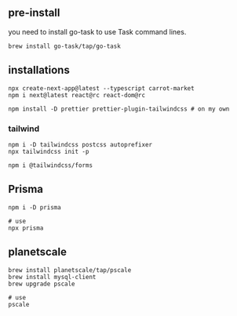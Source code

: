 ## pre-install
you need to install go-task to use Task command lines.
```shell
brew install go-task/tap/go-task
```

## installations
```shell
npx create-next-app@latest --typescript carrot-market
npm i next@latest react@rc react-dom@rc

npm install -D prettier prettier-plugin-tailwindcss # on my own
```

### tailwind 
```shell
npm i -D tailwindcss postcss autoprefixer
npx tailwindcss init -p          

npm i @tailwindcss/forms
```

## Prisma
```shell
npm i -D prisma

# use
npx prisma
```

## planetscale
```shell
brew install planetscale/tap/pscale
brew install mysql-client
brew upgrade pscale

# use
pscale
```